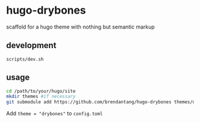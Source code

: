 # hugo-drybones

scaffold for a hugo theme with nothing but semantic markup

## development

`scripts/dev.sh`

## usage

~~~sh
cd /path/to/your/hugo/site
mkdir themes #if necessary
git submodule add https://github.com/brendantang/hugo-drybones themes/drybones
~~~

Add `theme = "drybones"` to `config.toml` 
